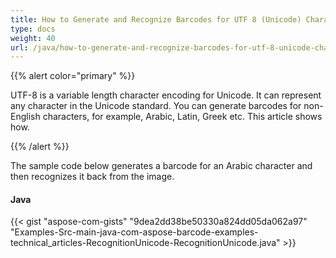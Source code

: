 ```yaml
---
title: How to Generate and Recognize Barcodes for UTF 8 (Unicode) Characters
type: docs
weight: 40
url: /java/how-to-generate-and-recognize-barcodes-for-utf-8-unicode-characters/
---
```


{{% alert color="primary" %}} 

UTF-8 is a variable length character encoding for Unicode. It can represent any character in the Unicode standard. You can generate barcodes for non-English characters, for example, Arabic, Latin, Greek etc. This article shows how.

{{% /alert %}} 

The sample code below generates a barcode for an Arabic character and then recognizes it back from the image.
#### **Java**
{{< gist "aspose-com-gists" "9dea2dd38be50330a824dd05da062a97" "Examples-Src-main-java-com-aspose-barcode-examples-technical_articles-RecognitionUnicode-RecognitionUnicode.java" >}}




